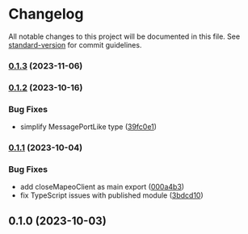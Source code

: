 # Changelog

All notable changes to this project will be documented in this file. See [standard-version](https://github.com/conventional-changelog/standard-version) for commit guidelines.

### [0.1.3](https://github.com/digidem/mapeo-ipc/compare/v0.1.2...v0.1.3) (2023-11-06)

### [0.1.2](https://github.com/digidem/mapeo-ipc/compare/v0.1.1...v0.1.2) (2023-10-16)

### Bug Fixes

- simplify MessagePortLike type ([39fc0e1](https://github.com/digidem/mapeo-ipc/commit/39fc0e12d98b0667a7493bd22da46d1ac9a004f6))

### [0.1.1](https://github.com/digidem/mapeo-ipc/compare/v0.1.0...v0.1.1) (2023-10-04)

### Bug Fixes

- add closeMapeoClient as main export ([000a4b3](https://github.com/digidem/mapeo-ipc/commit/000a4b3a148a51d0c36f96ccfa546ee4695b3f32))
- fix TypeScript issues with published module ([3bdcd10](https://github.com/digidem/mapeo-ipc/commit/3bdcd1038279e20e77eb9e5e38741837316daaeb))

## 0.1.0 (2023-10-03)
